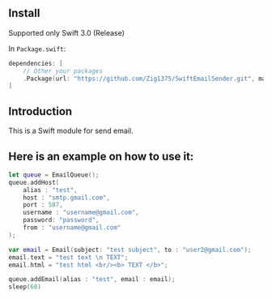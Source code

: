## Install

Supported only Swift 3.0 (Release)

In `Package.swift`:
```swift
dependencies: [
    // Other your packages
    .Package(url: "https://github.com/Zig1375/SwiftEmailSender.git", majorVersion: 3, minor: 0)
]
```


## Introduction

This is a Swift module for send email.

## Here is an example on how to use it:

```swift
let queue = EmailQueue();
queue.addHost(
    alias : "test",  
    host : "smtp.gmail.com",
    port : 587,
    username : "username@gmail.com",
    password: "password",
    from : "username@gmail.com"
);

var email = Email(subject: "test subject", to : "user2@gmail.com");
email.text = "test text \n TEXT";
email.html = "test html <br/><b> TEXT </b>";

queue.addEmail(alias : "test", email : email);
sleep(60)
```
